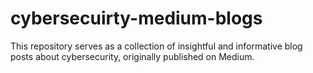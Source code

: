 # cybersecuirty-medium-blogs
This repository serves as a collection of insightful and informative blog posts about cybersecurity, originally published on Medium.
